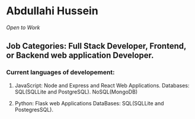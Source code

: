 # Abdullahi Hussein
_Open to Work_

## Job Categories: Full Stack Developer, Frontend, or Backend web application Developer.
### Current languages of developement:

1. JavaScript: Node and Express and React Web Applications. 
  Databases: SQL(SQLLite and PostgreSQL). NoSQL(MongoDB)
  
 2. Python: Flask web Applications
  DataBases: SQL(SQLLite and PostegresSQL).
  
  
  
